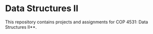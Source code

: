 # Data Structures II

This repository contains projects and assignments for COP 4531: Data Structures II**.

